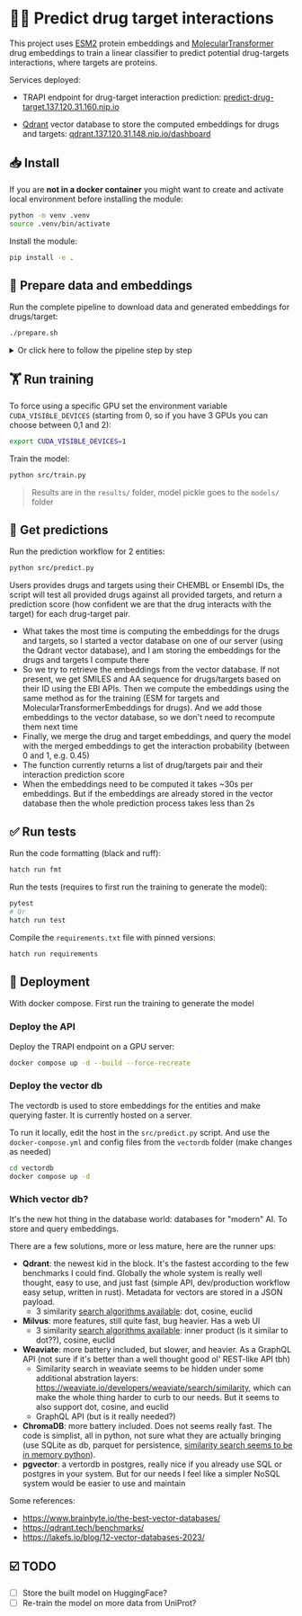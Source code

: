 # 💊🎯 Predict drug target interactions

This project uses [ESM2](https://github.com/facebookresearch/esm) protein embeddings and [MolecularTransformer](https://github.com/mpcrlab/MolecularTransformerEmbeddings) drug embeddings to train a linear classifier to predict potential drug-targets interactions, where targets are proteins.

Services deployed:

* TRAPI endpoint for drug-target interaction prediction: [predict-drug-target.137.120.31.160.nip.io](https://predict-drug-target.137.120.31.160.nip.io)

*  [Qdrant](https://qdrant.tech/) vector database to store the computed embeddings for drugs and targets: [qdrant.137.120.31.148.nip.io/dashboard](https://qdrant.137.120.31.148.nip.io/dashboard)

## 📥 Install

If you are **not in a docker container** you might want to create and activate local environment before installing the module:

```bash
python -m venv .venv
source .venv/bin/activate
```

Install the module:

```bash
pip install -e .
```

## 🍳 Prepare data and embeddings

Run the complete pipeline to download data and generated embeddings for drugs/target:

```bash
./prepare.sh
```


<details><summary>Or click here to follow the pipeline step by step</summary>

Query the Bio2RDF endpoint to get drugs and their smiles, targets and their protein sequences, and the set of known drug-target pairs

```bash
./get_bio2rdf_data.sh
```

Process the Bio2RDF data to generate the inputs needed for the two embeddings methods
```bash
python src/prepare.py
```

Install the ESM library
```bash
pip install git+https://github.com/facebookresearch/esm.git
```

Generate the protein embeddings
```bash
esm-extract esm2_t33_650M_UR50D data/download/drugbank_targets.fasta data/vectors/drugbank_targets_esm2_l33_mean --repr_layers 33 --include mean
```

Install the [Molecular Transformer Embeddings](https://github.com/mpcrlab/MolecularTransformerEmbeddings)
```bash
git clone https://github.com/mpcrlab/MolecularTransformerEmbeddings.git
cd MolecularTransformerEmbeddings
chmod +x download.sh
./download.sh
```
if you get an error (bash: ./download.sh: /bin/bash^M: bad interpreter: No such file or directory) running the download script, then run dos2unix

Generate the drug embeddings
```bash
python embed.py --data_path=../data/download/drugbank_smiles.txt
mv embeddings/drugbank_smiles.npz ../data/vectors/
cd ..
```

</details>

## 🏋️ Run training

To force using a specific GPU set the environment variable `CUDA_VISIBLE_DEVICES` (starting from 0, so if you have 3 GPUs you can choose between 0,1 and 2):

```bash
export CUDA_VISIBLE_DEVICES=1
```

Train the model:

```bash
python src/train.py
```

> Results are in the `results/` folder, model pickle goes to the `models/` folder

## 🔮 Get predictions

Run the prediction workflow for 2 entities:

```bash
python src/predict.py
```

Users provides drugs and targets using their CHEMBL or Ensembl IDs, the script will test all provided drugs against all provided targets, and return a prediction score (how confident we are that the drug interacts with the target) for each drug-target pair.
- What takes the most time is computing the embeddings for the drugs and targets, so I started a vector database on one of our server (using the Qdrant vector database), and I am storing the embeddings for the drugs and targets I compute there
- So we try to retrieve the embeddings from the vector database. If not present, we get SMILES and AA sequence for drugs/targets based on their ID using the EBI APIs. Then we compute the embeddings using the same method as for the training (ESM for targets and MolecularTransformerEmbeddings for drugs). And we add those embeddings to the vector database, so we don't need to recompute them next time
- Finally, we merge the drug and target embeddings, and query the model with the merged embeddings to get the interaction probability (between 0 and 1, e.g. 0.45)
- The function currently returns a list of drug/targets pair and their interaction prediction score
- When the embeddings need to be computed it takes ~30s per embeddings. But if the embeddings are already stored in the vector database then the whole prediction process takes less than 2s

## ✅ Run tests

Run the code formatting (black and ruff):

```bash
hatch run fmt
```

Run the tests (requires to first run the training to generate the model):

```bash
pytest
# Or
hatch run test
```

Compile the `requirements.txt` file with pinned versions:
```bash
hatch run requirements
```

## 🐳 Deployment

With docker compose. First run the training to generate the model

### Deploy the API

Deploy the TRAPI endpoint on a GPU server:

```bash
docker compose up -d --build --force-recreate
```

### Deploy the vector db

The vectordb is used to store embeddings for the entities and make querying faster. It is currently hosted on a server.

To run it locally, edit the host in the `src/predict.py` script. And use the `docker-compose.yml` and config files from the `vectordb` folder (make changes as needed)

```bash
cd vectordb
docker compose up -d
```

### Which vector db?

It's the new hot thing in the database world: databases for "modern" AI. To store and query embeddings.

There are a few solutions, more or less mature, here are the runner ups:

* **Qdrant**: the newest kid in the block. It's the fastest according to the few benchmarks I could find. Globally the whole system is really well thought, easy to use, and just fast (simple API, dev/production workflow easy setup, written in rust). Metadata for vectors are stored in a JSON payload.
    * 3 similarity [search algorithms available](https://qdrant.tech/documentation/concepts/search/#metrics): dot, cosine, euclid
* **Milvus**: more features, still quite fast, bug heavier. Has a web UI
    * 3 similarity [search algorithms available](https://milvus.io/docs/metric.md): inner product (is it similar to dot??), cosine, euclid
* **Weaviate**: more battery included, but slower, and heavier. As a GraphQL API (not sure if it's better than a well thought good ol' REST-like API tbh)
    * Similarity search in weaviate seems to be hidden under some additional abstration layers: https://weaviate.io/developers/weaviate/search/similarity, which can make the whole thing harder to curb to our needs. But it seems to also support dot, cosine, and euclid
    * GraphQL API (but is it really needed?)
* **ChromaDB**: more battery included. Does not seems really fast. The code is simplist, all in python, not sure what they are actually bringing (use SQLite as db, parquet for persistence, [similarity search seems to be in memory python](https://github.com/chroma-core/chroma/blob/e81cc9f361e5aa072534a1fbbc483da406b54848/chromadb/segment/impl/vector/local_hnsw.py#L116)).
* **pgvector**: a vertordb in postgres, really nice if you already use SQL or postgres in your system. But for our needs I feel like a simpler NoSQL system would be easier to use and maintain


Some references:
- https://www.brainbyte.io/the-best-vector-databases/
- https://qdrant.tech/benchmarks/
- https://lakefs.io/blog/12-vector-databases-2023/

## ☑️ TODO

- [ ] Store the built model on HuggingFace?
- [ ] Re-train the model on more data from UniProt?
